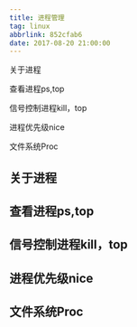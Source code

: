 ```yaml
---
title: 进程管理
tag: linux
abbrlink: 852cfab6
date: 2017-08-20 21:00:00
---
```


关于进程

查看进程ps,top

信号控制进程kill，top

进程优先级nice

文件系统Proc

<!--more-->

## 关于进程

## 查看进程ps,top

## 信号控制进程kill，top

## 进程优先级nice

## 文件系统Proc
